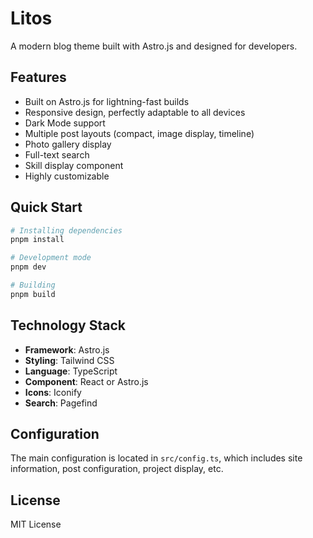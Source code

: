 # Litos

A modern blog theme built with Astro.js and designed for developers.

## Features

- Built on Astro.js for lightning-fast builds
- Responsive design, perfectly adaptable to all devices
- Dark Mode support
- Multiple post layouts (compact, image display, timeline)
- Photo gallery display
- Full-text search
- Skill display component
- Highly customizable

## Quick Start

```bash
# Installing dependencies
pnpm install

# Development mode
pnpm dev

# Building
pnpm build
```

## Technology Stack

- **Framework**: Astro.js
- **Styling**: Tailwind CSS
- **Language**: TypeScript
- **Component**: React or Astro.js
- **Icons**: Iconify
- **Search**: Pagefind

## Configuration

The main configuration is located in `src/config.ts`, which includes site information, post configuration, project display, etc.

## License

MIT License